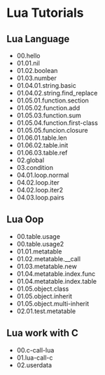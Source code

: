 # Lua Tutorials

## Lua Language

- 00.hello
- 01.01.nil
- 01.02.boolean
- 01.03.number
- 01.04.01.string.basic
- 01.04.02.string.find_replace
- 01.05.01.function.section
- 01.05.02.function.add
- 01.05.03.function.sum
- 01.05.04.function.first-class
- 01.05.05.funcion.closure
- 01.06.01.table.len
- 01.06.02.table.init
- 01.06.03.table.ref
- 02.global
- 03.condition
- 04.01.loop.normal
- 04.02.loop.iter
- 04.02.loop.iter2
- 04.03.loop.pairs

## Lua Oop

- 00.table.usage
- 00.table.usage2
- 01.01.metatable
- 01.02.metatable.__call
- 01.03.metatable.new
- 01.04.metatable.index.func
- 01.04.metatable.index.table
- 01.05.object.class
- 01.05.object.inherit
- 01.05.object.multi-inherit
- 02.01.test.metatable

## Lua work with C

- 00.c-call-lua
- 01.lua-call-c
- 02.userdata